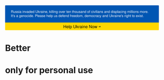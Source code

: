 [![Stand With Ukraine](https://raw.githubusercontent.com/vshymanskyy/StandWithUkraine/main/banner2-direct.svg)](https://stand-with-ukraine.pp.ua)



# Better

# only for personal use



